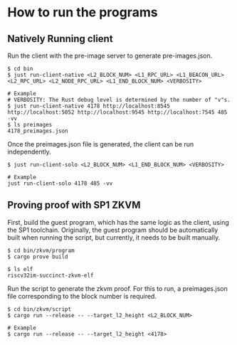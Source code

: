 
# How to run the programs

## Natively Running client

Run the client with the pre-image server to generate pre-images.json.

```shell
$ cd bin
$ just run-client-native <L2_BLOCK_NUM> <L1_RPC_URL> <L1_BEACON_URL> <L2_RPC_URL> <L2_NODE_RPC_URL> <L1_END_BLOCK_NUM> <VERBOSITY>

# Example
# VERBOSITY: The Rust debug level is determined by the number of "v"s.
$ just run-client-native 4178 http://localhost:8545 http://localhost:5052 http://localhost:9545 http://localhost:7545 485 -vv
$ ls preimages
4178_preimages.json
```

Once the preimages.json file is generated, the client can be run independently.

```shell
$ just run-client-solo <L2_BLOCK_NUM> <L1_END_BLOCK_NUM> <VERBOSITY>

# Example
just run-client-solo 4178 485 -vv
```

## Proving proof with SP1 ZKVM

First, build the guest program, which has the same logic as the client, using the SP1 toolchain.
Originally, the guest program should be automatically built when running the script, but currently, it needs to be built manually.

```shell
$ cd bin/zkvm/program
$ cargo prove build

$ ls elf
riscv32im-succinct-zkvm-elf
```

Run the script to generate the zkvm proof. For this to run, a preimages.json file corresponding to the block number is required.

```shell
$ cd bin/zkvm/script
$ cargo run --release -- --target_l2_height <L2_BLOCK_NUM>

# Example
$ cargo run --release -- --target_l2_height <4178>
```
